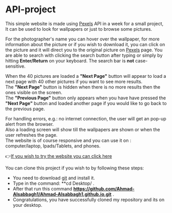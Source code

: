 # API-project

This simple website is made using [Pexels](https://www.pexels.com/) API in a week for a small project, It can be used to look for wallpapers or just to browse some pictures.  
  
For the photographer's name you can hover over the wallpaper, for more information about the picture or if you wish to download it, you can click on the picture and it will direct you to the original picture on [Pexels](https://www.pexels.com/) page. 
You are able to search with clicking the search button after typing or simply by hitting **Enter/Return** on your keyboard.
The search bar is **not** case-sensitive.  
  
When the 40 pictures are loaded a **"Next Page"** button will appear to load a next page with 40 other pictures if you want to see more results.  
The **"Next Page"** button is hidden when there is no more results then the ones visible on the screen.  
The **"Previous Page"** button only appears when you have have pressed the **"Next Page"** button and loaded another page if you would like to go back to the previous page.  
  
For handling errors, e.g.: no internet connection, the user will get an pop-up alert from the browser.  
Also a loading screen will show till the wallpapers are shown or when the user refreshes the page.   
The website is of course responsive and you can use it on : computer/laptop, Ipads/Tablets, and phones. 
   
:point_right:[If you wish to try the website you can click here](https://ahmad-alsabbagh1.github.io/)  

You can clone this project if you wish to by following these steps:
- You need to download [git](https://git-scm.com/) and install it.
- Type in the command: **cd Desktop/ .
- After that run this command **https://github.com/Ahmad-Alsabbagh1/Ahmad-Alsabbagh1.github.io.git** .
- Congratulations, you have successfully cloned my repository and its on your desktop.


